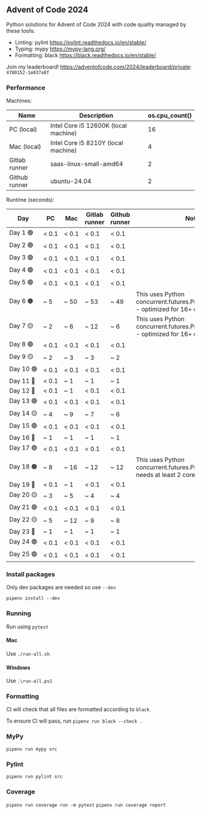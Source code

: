## Advent of Code 2024

Python solutions for Advent of Code 2024 with code quality managed by these tools:

* Linting: pylint https://pylint.readthedocs.io/en/stable/
* Typing: mypy https://mypy-lang.org/
* Formatting: black https://black.readthedocs.io/en/stable/

Join my leaderboard! https://adventofcode.com/2024/leaderboard/private: `4780152-1e037a8f`

### Performance

Machines:

| Name | Description   | os.cpu_count() |
| --- | --- | --- |
| PC (local) | Intel Core i5 12600K (local machine)   | 16 |
| Mac (local) | Intel Core i5 8210Y (local machine) | 4 |
| Gitlab runner | saas-linux-small-amd64   | 2 |
| Github runner | ubuntu-24.04  | 2 |

Runtime (seconds):

| Day | PC | Mac | Gitlab runner | Github runner | Notes |
| ----- | --- | --- | --- | --- | --- |
| Day 1 🟢 | < 0.1 | < 0.1 | < 0.1 | < 0.1 | 
| Day 2 🟢 | < 0.1 | < 0.1 | < 0.1 | < 0.1 | 
| Day 3 🟢 | < 0.1 | < 0.1 | < 0.1 | < 0.1 | 
| Day 4 🟢 | < 0.1 | < 0.1 | < 0.1 | < 0.1 | 
| Day 5 🟢 | < 0.1 | < 0.1 | < 0.1 | < 0.1 | 
| Day 6 🟠 | ~ 5 | ~ 50 | ~ 53 | ~ 49 | This uses Python concurrent.futures.ProcessPoolExecutor - optimized for 16+ cores |
| Day 7 🟡 | ~ 2 | ~ 6 | ~ 12 | ~ 6 | This uses Python concurrent.futures.ProcessPoolExecutor - optimized for 16+ cores |
| Day 8 🟢 | < 0.1 | < 0.1 | < 0.1 | < 0.1 |
| Day 9 🟡 | ~ 2 | ~ 3 | ~ 3 | ~ 2 |
| Day 10 🟢 | < 0.1 | < 0.1 | < 0.1 | < 0.1 |
| Day 11 🔵 | < 0.1 | ~ 1 | ~ 1 | ~ 1 |
| Day 12 🔵 | < 0.1 | ~ 1 | < 0.1 | < 0.1 |
| Day 13 🟢 | < 0.1 | < 0.1 | < 0.1 | < 0.1 |
| Day 14 🟡 | ~ 4 | ~ 9 | ~ 7 | ~ 6 | |
| Day 15 🟢 | < 0.1 | < 0.1 | < 0.1 | < 0.1 | |
| Day 16 🔵 | ~ 1 | ~ 1 | ~ 1 | ~ 1 | |
| Day 17 🟢 | < 0.1 | < 0.1 | < 0.1 | < 0.1 | |
| Day 18 🟠 | ~ 8 | ~ 16 | ~ 12 | ~ 12 | This uses Python concurrent.futures.ProcessPoolExecutor, needs at least 2 cores |
| Day 19 🔵 | < 0.1 | ~ 1 | < 0.1 | < 0.1 | |
| Day 20 🟡 | ~ 3 | ~ 5 | ~ 4 | ~ 4 | |
| Day 21 🟢 | < 0.1 | < 0.1 | < 0.1 | < 0.1 | |
| Day 22 🟡 | ~ 5 | ~ 12 | ~ 9 | ~ 8 | |
| Day 23 🔵 | ~ 1 | ~ 1 | ~ 1 | ~ 1 | |
| Day 24 🟢 | < 0.1 | < 0.1 | < 0.1 | < 0.1 | |
| Day 25 🟢 | < 0.1 | < 0.1 | < 0.1 | < 0.1 | |

### Install packages

Only dev packages are needed so use `--dev`

`pipenv install --dev`

### Running

Run using `pytest`

#### Mac

Use `./run-all.sh`

#### Windows

Use `.\run-all.ps1`

### Formatting

CI will check that all files are formatted according to `black`

To ensure CI will pass, run `pipenv run black --check .`

### MyPy

`pipenv run mypy src`

### Pylint

`pipenv run pylint src`

### Coverage

`pipenv run coverage run -m pytest`
`pipenv run coverage report`
